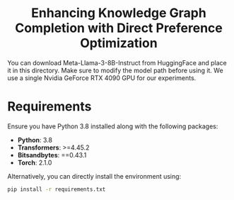 
<h1 align="center">Enhancing Knowledge Graph Completion with Direct Preference Optimization</h1>
You can download Meta-Llama-3-8B-Instruct from HuggingFace and place it in this directory. Make sure to modify the model path before using it. We use a single Nvidia GeForce RTX 4090 GPU for our experiments.

# Requirements

Ensure you have Python 3.8 installed along with the following packages:

- **Python**: 3.8
- **Transformers**: >=4.45.2
- **Bitsandbytes**: ==0.43.1
- **Torch**: 2.1.0

Alternatively, you can directly install the environment using:

```bash
pip install -r requirements.txt
